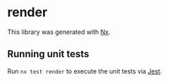 # render

This library was generated with [Nx](https://nx.dev).

## Running unit tests

Run `nx test render` to execute the unit tests via [Jest](https://jestjs.io).
